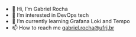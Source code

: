 - 👋 Hi, I’m Gabriel Rocha
- 👀 I’m interested in DevOps tech
- 🌱 I’m currently learning Grafana Loki and Tempo
- 📫 How to reach me gabriel.rocha@ufrj.br

<!---
gab-796/gab-796 is a ✨ special ✨ repository because its `README.md` (this file) appears on your GitHub profile.
You can click the Preview link to take a look at your changes.
--->
